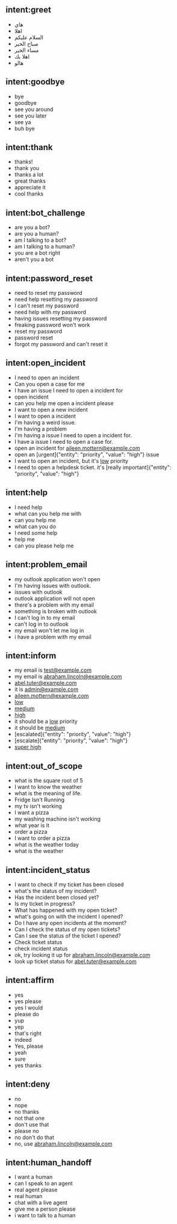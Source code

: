 ## intent:greet
- هاي
- اهلا
- السلام عليكم
- صباح الخير
- مساء الخير
- اهلا بك
- هالو

## intent:goodbye
- bye
- goodbye
- see you around
- see you later
- see ya
- buh bye

## intent:thank
- thanks!
- thank you
- thanks a lot
- great thanks
- appreciate it
- cool thanks

## intent:bot_challenge
- are you a bot?
- are you a human?
- am I talking to a bot?
- am I talking to a human?
- you are a bot right
- aren't you a bot

## intent:password_reset
- need to reset my password
- need help resetting my password
- I can't reset my password
- need help with my password
- having issues resetting my password
- freaking password won't work
- reset my password
- password reset
- forgot my password and can't reset it

## intent:open_incident
- I need to open an incident
- Can you open a case for me
- I have an issue I need to open a incident for
- open incident
- can you help me open a incident please
- I want to open a new incident
- I want to open a incident
- I'm having a weird issue.
- I'm having a problem
- I'm having a issue I need to open a incident for.
- I have a issue I need to open a case for.
- open an incident for aileen.mottern@example.com
- open an [urgent]{"entity": "priority", "value": "high"} issue
- I want to open an incident, but it's [low](priority) priority
- I need to open a helpdesk ticket. it's [really important]{"entity": "priority", "value": "high"}

## intent:help
- I need help
- what can you help me with
- can you help me
- what can you do
- I need some help
- help me
- can you please help me

## intent:problem_email
- my outlook application won't open
- I'm having issues with outlook.
- issues with outlook
- outlook application will not open
- there's a problem with my email
- something is broken with outlook
- I can't log in to my email
- can't log in to outlook
- my email won't let me log in
- i have a problem with my email

## intent:inform
- my email is test@example.com
- my email is abraham.lincoln@example.com
- abel.tuter@example.com
- it is admin@example.com
- aileen.mottern@example.com
- [low](priority)
- [medium](priority)
- [high](priority)
- it should be a [low](priority) priority
- it should be [medium](priority)
- [escalated]{"entity": "priority", "value": "high"}
- [escalate]{"entity": "priority", "value": "high"}
- [super high](priority)

## intent:out_of_scope
- what is the square root of 5
- I want to know the weather
- what is the meaning of life.
- Fridge Isn't Running
- my tv isn't working
- I want a pizza
- my washing machine isn't working
- what year is it
- order a pizza
- I want to order a pizza
- what is the weather today
- what is the weather

## intent:incident_status
- I want to check if my ticket has been closed
- what's the status of my incident?
- Has the incident been closed yet?
- Is my ticket in progress?
- What has happened with my open ticket?
- what's going on with the incident I opened?
- Do I have any open incidents at the moment?
- Can I check the status of my open tickets?
- Can I see the status of the ticket I opened?
- Check ticket status
- check incident status
- ok, try looking it up for abraham.lincoln@example.com 
- look up ticket status for abel.tuter@example.com

## intent:affirm
- yes
- yes please
- yes I would 
- please do
- yup
- yep
- that's right
- indeed
- Yes, please
- yeah
- sure
- yes thanks

## intent:deny
- no
- nope
- no thanks
- not that one
- don't use that
- please no
- no don't do that
- no, use abraham.lincoln@example.com

## intent:human_handoff
- I want a human 
- can I speak to an agent
- real agent please
- real human 
- chat with a live agent
- give me a person please
- i want to talk to a human
